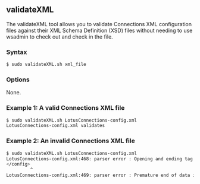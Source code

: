 ## validateXML

The validateXML tool allows you to validate Connections XML configuration files against their XML Schema Definition (XSD)
files without needing to use wsadmin to check out and check in the file.

### Syntax

```Bash
$ sudo validateXML.sh xml_file
```

### Options

None.

### Example 1: A valid Connections XML file

```Bash
$ sudo validateXML.sh LotusConnections-config.xml
LotusConnections-config.xml validates
```

### Example 2: An invalid Connections XML file

```Bash
$ sudo validateXML.sh LotusConnections-config.xml
LotusConnections-config.xml:468: parser error : Opening and ending tag mismatch: properties line 444 and config
</config>
         ^
LotusConnections-config.xml:469: parser error : Premature end of data in tag config line 1
```